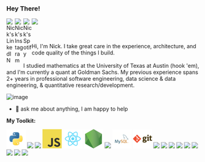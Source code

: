 ### Hey There! 
<a href="https://www.linkedin.com/in/nick-kasper/">
  <img align="left" alt="Nick's LinkedIN" width="22px" src="https://raw.githubusercontent.com/peterthehan/peterthehan/master/assets/linkedin.svg" />
  
<a href="https://www.instagram.com/kaspen0/">
  <img align="left" alt="Nick's Instagram" width="22px" src="https://raw.githubusercontent.com/hussainweb/hussainweb/main/icons/instagram.png" />
 
<a href="https://open.spotify.com/user/kasperomg?si=e39cefd494724b3b">
  <img align="left" alt="Nick's Spotify" width="22px" src="https://user-images.githubusercontent.com/54164007/210489212-20181b82-c84d-4c3e-9614-80df680c68f3.png" />
 
</a>

![](https://visitor-badge.glitch.me/badge?page_id=nickkxsper.nickkxsper)

<br />

Hi, I'm Nick. I take great care in the experience, architecture, and code quality of the things I build. 
<br /> <br />
I studied mathematics at the University of Texas at Austin (hook 'em), and I'm currently a quant at Goldman Sachs. My previous experience spans 2+ years in professional software engineering, data science & data engineering, & quantitative research/development.
  
![image](https://user-images.githubusercontent.com/54164007/210489856-92449593-86eb-4b5d-a60f-3c285d5944d3.png)



- 💬 ask me about anything, I am happy to help

**My Toolkit:**  
  
<code><img height="50" src="https://raw.githubusercontent.com/github/explore/80688e429a7d4ef2fca1e82350fe8e3517d3494d/topics/python/python.png"></code>
<code><img height="50" src="https://user-images.githubusercontent.com/54164007/210490123-0d9397f1-8fb5-4033-a802-9e581956082a.png"></code>
<code><img height="50" src="https://user-images.githubusercontent.com/54164007/210489677-f289975c-05ea-4c9f-9e19-423c70fa47bc.png"></code>
<code><img height="50" src="https://raw.githubusercontent.com/github/explore/80688e429a7d4ef2fca1e82350fe8e3517d3494d/topics/javascript/javascript.png"></code>
<code><img height="50" src="https://raw.githubusercontent.com/github/explore/80688e429a7d4ef2fca1e82350fe8e3517d3494d/topics/react/react.png"></code>
<code><img height="50" src="https://raw.githubusercontent.com/github/explore/80688e429a7d4ef2fca1e82350fe8e3517d3494d/topics/nodejs/nodejs.png"></code>
<code><img height="50" src = "https://user-images.githubusercontent.com/54164007/210488560-fda182f9-0515-48ee-a34d-be787bea0d43.png"></code>
<code><img height="50" src="https://raw.githubusercontent.com/github/explore/80688e429a7d4ef2fca1e82350fe8e3517d3494d/topics/mysql/mysql.png"></code>
<code><img height="50" src="https://raw.githubusercontent.com/github/explore/80688e429a7d4ef2fca1e82350fe8e3517d3494d/topics/git/git.png"></code>
<code><img height="50" src="https://user-images.githubusercontent.com/54164007/210488651-dd0aea4a-a9cc-47ee-a922-cbac2943f662.png"></code>
<code><img height="50" src="https://user-images.githubusercontent.com/54164007/210488812-311a1571-e61d-40b1-8ede-953e118d1169.png"></code>
<code><img height="50" src="https://user-images.githubusercontent.com/54164007/210488682-fbae631a-98a6-4a65-ae9b-1c842cb90631.png"></code>
<code><img height="50" src="https://user-images.githubusercontent.com/54164007/210488691-434f1b47-82de-471a-9a97-34c0d7a5f481.png"></code>
<code><img height="50" src= "https://user-images.githubusercontent.com/54164007/210489964-9104b8fc-1b5f-45be-878c-f0f1352cc7d9.jpg"></code>
<code><img height="50" src= "https://user-images.githubusercontent.com/54164007/210490063-04f840fb-c78e-48f9-90b4-70c059b2a79c.png"></code>
<code><img height="50" src= "https://user-images.githubusercontent.com/54164007/210490243-0f08fcd2-72a8-4017-9515-02212a318cbc.png"></code>
<code><img height="50" src= "https://user-images.githubusercontent.com/54164007/210490335-77ea12ca-cd97-4222-9093-7c09de493f2c.png"></code>
<code><img height="50" src= "https://user-images.githubusercontent.com/54164007/210490611-bf02ac48-39df-4d2b-acf4-44b1bae7c6c4.png"></code>
